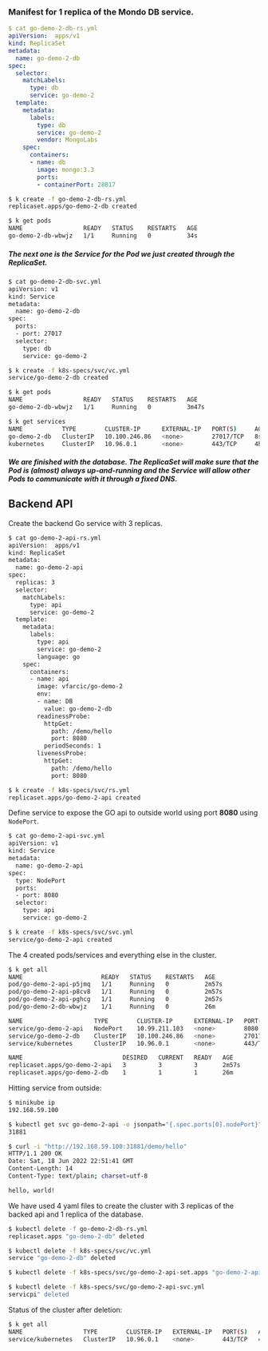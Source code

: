 ### Manifest for 1 replica of the Mondo DB service.

```yaml
$ cat go-demo-2-db-rs.yml
apiVersion:  apps/v1
kind: ReplicaSet
metadata:
  name: go-demo-2-db
spec:
  selector:
    matchLabels:
      type: db
      service: go-demo-2
  template:
    metadata:
      labels:
        type: db
        service: go-demo-2
        vendor: MongoLabs
    spec:
      containers:
      - name: db
        image: mongo:3.3
        ports:
        - containerPort: 28017
```

```bash
$ k create -f go-demo-2-db-rs.yml
replicaset.apps/go-demo-2-db created

$ k get pods
NAME                 READY   STATUS    RESTARTS   AGE
go-demo-2-db-wbwjz   1/1     Running   0          34s
```

##### The next one is the Service for the Pod we just created through the ReplicaSet.

```bash
$ cat go-demo-2-db-svc.yml
apiVersion: v1
kind: Service
metadata:
  name: go-demo-2-db
spec:
  ports:
  - port: 27017
  selector:
    type: db
    service: go-demo-2

$ k create -f k8s-specs/svc/vc.yml
service/go-demo-2-db created

$ k get pods
NAME                 READY   STATUS    RESTARTS   AGE
go-demo-2-db-wbwjz   1/1     Running   0          3m47s

$ k get services
NAME           TYPE        CLUSTER-IP      EXTERNAL-IP   PORT(S)     AGE
go-demo-2-db   ClusterIP   10.100.246.86   <none>        27017/TCP   8s
kubernetes     ClusterIP   10.96.0.1       <none>        443/TCP     4h1m
```

##### We are finished with the database. The ReplicaSet will make sure that the Pod is (almost) always up-and-running and the Service will allow other Pods to communicate with it through a fixed DNS.

## Backend API

Create the backend Go service with 3 replicas.

```bash
$ cat go-demo-2-api-rs.yml
apiVersion:  apps/v1
kind: ReplicaSet
metadata:
  name: go-demo-2-api
spec:
  replicas: 3
  selector:
    matchLabels:
      type: api
      service: go-demo-2
  template:
    metadata:
      labels:
        type: api
        service: go-demo-2
        language: go
    spec:
      containers:
      - name: api
        image: vfarcic/go-demo-2
        env:
        - name: DB
          value: go-demo-2-db
        readinessProbe:
          httpGet:
            path: /demo/hello
            port: 8080
          periodSeconds: 1
        livenessProbe:
          httpGet:
            path: /demo/hello
            port: 8080

$ k create -f k8s-specs/svc/rs.yml
replicaset.apps/go-demo-2-api created
```

Define service to expose the GO api to outside world using port **8080** using `NodePort`.

```bash
$ cat go-demo-2-api-svc.yml
apiVersion: v1
kind: Service
metadata:
  name: go-demo-2-api
spec:
  type: NodePort
  ports:
  - port: 8080
  selector:
    type: api
    service: go-demo-2

$ k create -f k8s-specs/svc/svc.yml
service/go-demo-2-api created
```

The 4 created pods/services and everything else in the cluster.

```bash
$ k get all
NAME                      READY   STATUS    RESTARTS   AGE
pod/go-demo-2-api-p5jmq   1/1     Running   0          2m57s
pod/go-demo-2-api-p8cv8   1/1     Running   0          2m57s
pod/go-demo-2-api-pghcg   1/1     Running   0          2m57s
pod/go-demo-2-db-wbwjz    1/1     Running   0          26m

NAME                    TYPE        CLUSTER-IP      EXTERNAL-IP   PORT(S)          AGE
service/go-demo-2-api   NodePort    10.99.211.103   <none>        8080:31881/TCP   74s
service/go-demo-2-db    ClusterIP   10.100.246.86   <none>        27017/TCP        23m
service/kubernetes      ClusterIP   10.96.0.1       <none>        443/TCP          4h24m

NAME                            DESIRED   CURRENT   READY   AGE
replicaset.apps/go-demo-2-api   3         3         3       2m57s
replicaset.apps/go-demo-2-db    1         1         1       26m
```

Hitting service from outside:

```bash
$ minikube ip
192.168.59.100

$ kubectl get svc go-demo-2-api -o jsonpath="{.spec.ports[0].nodePort}"
31881

$ curl -i "http://192.168.59.100:31881/demo/hello"
HTTP/1.1 200 OK
Date: Sat, 18 Jun 2022 22:51:41 GMT
Content-Length: 14
Content-Type: text/plain; charset=utf-8

hello, world!
```

We have used 4 yaml files to create the cluster with 3 replicas of the backed api and 1 replica of the database.

```bash
$ kubectl delete -f go-demo-2-db-rs.yml
replicaset.apps "go-demo-2-db" deleted

$ kubectl delete -f k8s-specs/svc/vc.yml
service "go-demo-2-db" deleted

$ kubectl delete -f k8s-specs/svc/go-demo-2-api-set.apps "go-demo-2-api" deleted

$ kubectl delete -f k8s-specs/svc/go-demo-2-api-svc.yml
servicpi" deleted
```

Status of the cluster after deletion:

```bash
$ k get all
NAME                 TYPE        CLUSTER-IP   EXTERNAL-IP   PORT(S)   AGE
service/kubernetes   ClusterIP   10.96.0.1    <none>        443/TCP   4h42m
```